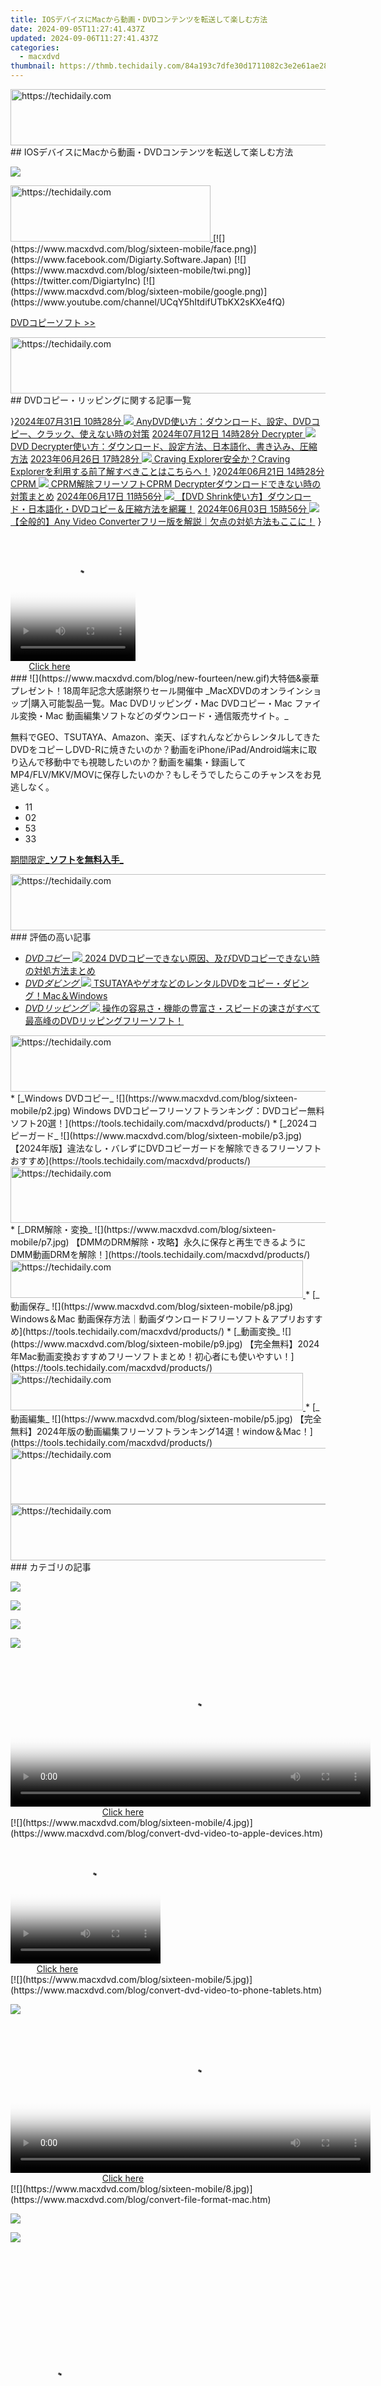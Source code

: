```yaml
---
title: IOSデバイスにMacから動画・DVDコンテンツを転送して楽しむ方法
date: 2024-09-05T11:27:41.437Z
updated: 2024-09-06T11:27:41.437Z
categories:
  - macxdvd
thumbnail: https://thmb.techidaily.com/84a193c7dfe30d1711082c3e2e61ae28fba386e229daa9e6bb79214392acb3f8.jpg
---
```


<!-- affiliate ads begin -->
<a href="https://ephamedtechinc.pxf.io/c/5597632/2137212/26400" target="_top" id="2137212">
  <img src="//a.impactradius-go.com/display-ad/26400-2137212" border="0" alt="https://techidaily.com" width="728" height="90"/>
</a>
<img height="0" width="0" src="https://ephamedtechinc.pxf.io/i/5597632/2137212/26400" style="position:absolute;visibility:hidden;" border="0" />
<!-- affiliate ads end -->
## IOSデバイスにMacから動画・DVDコンテンツを転送して楽しむ方法

[![](https://www.macxdvd.com/blog/sixteen-mobile/logo.png)](https://tools.techidaily.com/macxdvd/products/) 

<!-- affiliate ads begin -->
<a href="https://aligracehair.sjv.io/c/5597632/2115947/19272" target="_top" id="2115947">
  <img src="//a.impactradius-go.com/display-ad/19272-2115947" border="0" alt="https://techidaily.com" width="320" height="90"/>
</a>
<img height="0" width="0" src="https://aligracehair.sjv.io/i/5597632/2115947/19272" style="position:absolute;visibility:hidden;" border="0" />
<!-- affiliate ads end -->
[![](https://www.macxdvd.com/blog/sixteen-mobile/face.png)](https://www.facebook.com/Digiarty.Software.Japan) [![](https://www.macxdvd.com/blog/sixteen-mobile/twi.png)](https://twitter.com/DigiartyInc) [![](https://www.macxdvd.com/blog/sixteen-mobile/google.png)](https://www.youtube.com/channel/UCqY5hItdifUTbKX2sKXe4fQ) 



[DVDコピーソフト >>](https://tools.techidaily.com/macxdvd/products/) 
  
  
<!-- affiliate ads begin -->
<a href="https://ephamedtechinc.pxf.io/c/5597632/2137224/26400" target="_top" id="2137224">
  <img src="//a.impactradius-go.com/display-ad/26400-2137224" border="0" alt="https://techidaily.com" width="728" height="90"/>
</a>
<img height="0" width="0" src="https://ephamedtechinc.pxf.io/i/5597632/2137224/26400" style="position:absolute;visibility:hidden;" border="0" />
<!-- affiliate ads end -->
## DVDコピー・リッピングに関する記事一覧 

}[2024年07月31日 10時28分 ![](https://www.macxdvd.com/blog/sixteen-mobile/anydvd-tutorials-01.jpg) AnyDVD使い方：ダウンロード、設定、DVDコピー、クラック、使えない時の対策](https://tools.techidaily.com/macxdvd/products/) [2024年07月12日 14時28分 Decrypter ![](https://www.macxdvd.com/blog/sixteen-mobile/excellent-dvd-decrypter-tutorials-01.jpg) DVD Decrypter使い方：ダウンロード、設定方法、日本語化、書き込み、圧縮方法](https://tools.techidaily.com/macxdvd/products/) [2023年06月26日 17時28分 ![](https://www.macxdvd.com/blog/sixteen-mobile/smart-craving-explorer-save-01.jpg) Craving Explorer安全か？Craving Explorerを利用する前了解すべきことはこちらへ！](https://www.macxdvd.com/blog/smart-craving-explorer-save.htm) }[2024年06月21日 14時28分 CPRM ![](https://www.macxdvd.com/blog/sixteen-mobile/cprm-decrypter-download-01.jpg) CPRM解除フリーソフトCPRM Decrypterダウンロードできない時の対策まとめ](https://tools.techidaily.com/macxdvd/products/) [2024年06月17日 11時56分 ![](https://www.macxdvd.com/blog/sixteen-mobile/download-dvd-shrink-01.jpg) 【DVD Shrink使い方】ダウンロード・日本語化・DVDコピー＆圧縮方法を網羅！](https://tools.techidaily.com/macxdvd/products/) [2024年06月03日 15時56分 ![](https://www.macxdvd.com/blog/sixteen-mobile/any-video-converter-free-01.jpg) 【全般的】Any Video Converterフリー版を解説｜欠点の対処方法もここに！](https://tools.techidaily.com/macxdvd/products/) }

<!-- affiliate ads begin -->
<span id="1304648">
					<video width="200" height="200" style="cursor:pointer"
           poster="//a.impactradius-go.com/display-clicktoplayimage/1304648.png"
           onclick="if(!this.playClicked){this.play();this.setAttribute('controls',true);this.playClicked=true;}">
	   <source src="//a.impactradius-go.com/display-ad/15852-1304648">
	   <img src="//a.impactradius-go.com/display-clicktoplayimage/1304648.png" style="border: none; height: 100%; width: 100%; object-fit: contain">
	</video>
	<div style="width:125px;text-align:center"><a href="javascript:window.open(decodeURIComponent('https%3A%2F%2Fthefitville.pxf.io%2Fc%2F5597632%2F1304648%2F15852'), '_blank');void(0);">Click here</a></div>
</span>
<img height="0" width="0" src="https://imp.pxf.io/i/5597632/1304648/15852" style="position:absolute;visibility:hidden;" border="0" />
<!-- affiliate ads end -->
### ![](https://www.macxdvd.com/blog/new-fourteen/new.gif)大特価&豪華プレゼント！18周年記念大感謝祭りセール開催中 _MacXDVDのオンラインショップ|購入可能製品一覧。Mac DVDリッピング・Mac DVDコピー・Mac ファイル変換・Mac 動画編集ソフトなどのダウンロード・通信販売サイト。_

無料でGEO、TSUTAYA、Amazon、楽天、ぽすれんなどからレンタルしてきたDVDをコピーしDVD-Rに焼きたいのか？動画をiPhone/iPad/Android端末に取り込んで移動中でも視聴したいのか？動画を編集・録画してMP4/FLV/MKV/MOVに保存したいのか？もしそうでしたらこのチャンスをお見逃しなく。

* 11
* 02
* 53
* 33

[期間限定_**ソフトを無料入手**_](https://tools.techidaily.com/macxdvd/products/) 



<!-- affiliate ads begin -->
<a href="https://unicoeye.pxf.io/c/5597632/2134243/18498" target="_top" id="2134243">
  <img src="//a.impactradius-go.com/display-ad/18498-2134243" border="0" alt="https://techidaily.com" width="728" height="90"/>
</a>
<img height="0" width="0" src="https://unicoeye.pxf.io/i/5597632/2134243/18498" style="position:absolute;visibility:hidden;" border="0" />
<!-- affiliate ads end -->
### 評価の高い記事

* [_DVDコピー_ ![](https://www.macxdvd.com/blog/sixteen-mobile/p4.jpg) 2024 DVDコピーできない原因、及びDVDコピーできない時の対処方法まとめ](https://tools.techidaily.com/macxdvd/products/)
* [_DVDダビング_ ![](https://www.macxdvd.com/blog/sixteen-mobile/p1.jpg) TSUTAYAやゲオなどのレンタルDVDをコピー・ダビング！Mac＆Windows](https://tools.techidaily.com/macxdvd/products/)
* [_DVDリッピング_ ![](https://www.macxdvd.com/blog/sixteen-mobile/p6.jpg) 操作の容易さ・機能の豊富さ・スピードの速さがすべて最高峰のDVDリッピングフリーソフト！](https://tools.techidaily.com/macxdvd/products/)
<!-- affiliate ads begin -->
<a href="https://ephamedtechinc.pxf.io/c/5597632/2137225/26400" target="_top" id="2137225">
  <img src="//a.impactradius-go.com/display-ad/26400-2137225" border="0" alt="https://techidaily.com" width="728" height="90"/>
</a>
<img height="0" width="0" src="https://ephamedtechinc.pxf.io/i/5597632/2137225/26400" style="position:absolute;visibility:hidden;" border="0" />
<!-- affiliate ads end -->
* [_Windows DVDコピー_ ![](https://www.macxdvd.com/blog/sixteen-mobile/p2.jpg) Windows DVDコピーフリーソフトランキング：DVDコピー無料ソフト20選！](https://tools.techidaily.com/macxdvd/products/)
* [_2024コピーガード_ ![](https://www.macxdvd.com/blog/sixteen-mobile/p3.jpg) 【2024年版】違法なし・バレずにDVDコピーガードを解除できるフリーソフトおすすめ](https://tools.techidaily.com/macxdvd/products/)
<!-- affiliate ads begin -->
<a href="https://unicoeye.pxf.io/c/5597632/2134489/18498" target="_top" id="2134489">
  <img src="//a.impactradius-go.com/display-ad/18498-2134489" border="0" alt="https://techidaily.com" width="728" height="90"/>
</a>
<img height="0" width="0" src="https://unicoeye.pxf.io/i/5597632/2134489/18498" style="position:absolute;visibility:hidden;" border="0" />
<!-- affiliate ads end -->
* [_DRM解除・変換_ ![](https://www.macxdvd.com/blog/sixteen-mobile/p7.jpg) 【DMMのDRM解除・攻略】永久に保存と再生できるようにDMM動画DRMを解除！](https://tools.techidaily.com/macxdvd/products/)
<!-- affiliate ads begin -->
<a href="https://aligracehair.sjv.io/c/5597632/2135374/19272" target="_top" id="2135374">
  <img src="//a.impactradius-go.com/display-ad/19272-2135374" border="0" alt="https://techidaily.com" width="468" height="60"/>
</a>
<img height="0" width="0" src="https://aligracehair.sjv.io/i/5597632/2135374/19272" style="position:absolute;visibility:hidden;" border="0" />
<!-- affiliate ads end -->
* [_動画保存_ ![](https://www.macxdvd.com/blog/sixteen-mobile/p8.jpg) Windows＆Mac 動画保存方法｜動画ダウンロードフリーソフト＆アプリおすすめ](https://tools.techidaily.com/macxdvd/products/)
* [_動画変換_ ![](https://www.macxdvd.com/blog/sixteen-mobile/p9.jpg) 【完全無料】2024年Mac動画変換おすすめフリーソフトまとめ！初心者にも使いやすい！](https://tools.techidaily.com/macxdvd/products/)
<!-- affiliate ads begin -->
<a href="https://aligracehair.sjv.io/c/5597632/2115936/19272" target="_top" id="2115936">
  <img src="//a.impactradius-go.com/display-ad/19272-2115936" border="0" alt="https://techidaily.com" width="468" height="60"/>
</a>
<img height="0" width="0" src="https://aligracehair.sjv.io/i/5597632/2115936/19272" style="position:absolute;visibility:hidden;" border="0" />
<!-- affiliate ads end -->
* [_動画編集_ ![](https://www.macxdvd.com/blog/sixteen-mobile/p5.jpg) 【完全無料】2024年版の動画編集フリーソフトランキング14選！window＆Mac！](https://tools.techidaily.com/macxdvd/products/)

<!-- affiliate ads begin -->
<a href="https://ephamedtechinc.pxf.io/c/5597632/2137218/26400" target="_top" id="2137218">
  <img src="//a.impactradius-go.com/display-ad/26400-2137218" border="0" alt="https://techidaily.com" width="728" height="90"/>
</a>
<img height="0" width="0" src="https://ephamedtechinc.pxf.io/i/5597632/2137218/26400" style="position:absolute;visibility:hidden;" border="0" />
<!-- affiliate ads end -->


<!-- affiliate ads begin -->
<a href="https://ephamedtechinc.pxf.io/c/5597632/2136613/26400" target="_top" id="2136613">
  <img src="//a.impactradius-go.com/display-ad/26400-2136613" border="0" alt="https://techidaily.com" width="728" height="90"/>
</a>
<img height="0" width="0" src="https://ephamedtechinc.pxf.io/i/5597632/2136613/26400" style="position:absolute;visibility:hidden;" border="0" />
<!-- affiliate ads end -->
### カテゴリの記事

[![](https://www.macxdvd.com/blog/sixteen-mobile/1.jpg)](https://www.macxdvd.com/blog/convert-dvd-movie-video.htm)

[![](https://www.macxdvd.com/blog/sixteen-mobile/2.jpg)](https://www.macxdvd.com/blog/software-review-mac.htm)

[![](https://www.macxdvd.com/blog/sixteen-mobile/7.jpg)](https://www.macxdvd.com/blog/dvd-conversion-on-mac.htm)

[![](https://www.macxdvd.com/blog/sixteen-mobile/3.jpg)](https://www.macxdvd.com/blog/hot-tips-for-mac.htm)

<!-- affiliate ads begin -->
<span id="1983475">
					<video width="576" height="240" style="cursor:pointer"
           poster="//a.impactradius-go.com/display-clicktoplayimage/1983475.png"
           onclick="if(!this.playClicked){this.play();this.setAttribute('controls',true);this.playClicked=true;}">
	   <source src="//a.impactradius-go.com/display-ad/22993-1983475">
	   <img src="//a.impactradius-go.com/display-clicktoplayimage/1983475.png" style="border: none; height: 100%; width: 100%; object-fit: contain">
	</video>
	<div style="width:360px;text-align:center"><a href="javascript:window.open(decodeURIComponent('https%3A%2F%2Fhomestyler.sjv.io%2Fc%2F5597632%2F1983475%2F22993'), '_blank');void(0);">Click here</a></div>
</span>
<img height="0" width="0" src="https://imp.pxf.io/i/5597632/1983475/22993" style="position:absolute;visibility:hidden;" border="0" />
<!-- affiliate ads end -->
[![](https://www.macxdvd.com/blog/sixteen-mobile/4.jpg)](https://www.macxdvd.com/blog/convert-dvd-video-to-apple-devices.htm)

<!-- affiliate ads begin -->
<span id="1265663">
					<video width="240" height="200" style="cursor:pointer"
           poster="//a.impactradius-go.com/display-clicktoplayimage/1265663.png"
           onclick="if(!this.playClicked){this.play();this.setAttribute('controls',true);this.playClicked=true;}">
	   <source src="//a.impactradius-go.com/display-ad/4482-1265663">
	   <img src="//a.impactradius-go.com/display-clicktoplayimage/1265663.png" style="border: none; height: 100%; width: 100%; object-fit: contain">
	</video>
	<div style="width:150px;text-align:center"><a href="javascript:window.open(decodeURIComponent('https%3A%2F%2Fmartinic.evyy.net%2Fc%2F5597632%2F1265663%2F4482'), '_blank');void(0);">Click here</a></div>
</span>
<img height="0" width="0" src="https://imp.pxf.io/i/5597632/1265663/4482" style="position:absolute;visibility:hidden;" border="0" />
<!-- affiliate ads end -->
[![](https://www.macxdvd.com/blog/sixteen-mobile/5.jpg)](https://www.macxdvd.com/blog/convert-dvd-video-to-phone-tablets.htm)

[![](https://www.macxdvd.com/blog/sixteen-mobile/6.jpg)](https://www.macxdvd.com/blog/youtube-video-mac.htm)

<!-- affiliate ads begin -->
<span id="1982485">
					<video width="576" height="240" style="cursor:pointer"
           poster="//a.impactradius-go.com/display-clicktoplayimage/1982485.png"
           onclick="if(!this.playClicked){this.play();this.setAttribute('controls',true);this.playClicked=true;}">
	   <source src="//a.impactradius-go.com/display-ad/22993-1982485">
	   <img src="//a.impactradius-go.com/display-clicktoplayimage/1982485.png" style="border: none; height: 100%; width: 100%; object-fit: contain">
	</video>
	<div style="width:360px;text-align:center"><a href="javascript:window.open(decodeURIComponent('https%3A%2F%2Fhomestyler.sjv.io%2Fc%2F5597632%2F1982485%2F22993'), '_blank');void(0);">Click here</a></div>
</span>
<img height="0" width="0" src="https://imp.pxf.io/i/5597632/1982485/22993" style="position:absolute;visibility:hidden;" border="0" />
<!-- affiliate ads end -->
[![](https://www.macxdvd.com/blog/sixteen-mobile/8.jpg)](https://www.macxdvd.com/blog/convert-file-format-mac.htm)

[![](https://www.macxdvd.com/blog/sixteen-mobile/9-9.jpg)](https://www.macxdvd.com/blog/rip-dvd-to-video-formats.htm)

[![](https://www.macxdvd.com/blog/sixteen-mobile/10.jpg)](https://www.macxdvd.com/blog/video-edit-compress-record.htm)

<!-- affiliate ads begin -->
<span id="1975658">
					<video width="128" height="480" style="cursor:pointer"
           poster="//a.impactradius-go.com/display-clicktoplayimage/1975658.png"
           onclick="if(!this.playClicked){this.play();this.setAttribute('controls',true);this.playClicked=true;}">
	   <source src="//a.impactradius-go.com/display-ad/22993-1975658">
	   <img src="//a.impactradius-go.com/display-clicktoplayimage/1975658.png" style="border: none; height: 100%; width: 100%; object-fit: contain">
	</video>
	<div style="width:80px;text-align:center"><a href="javascript:window.open(decodeURIComponent('https%3A%2F%2Fhomestyler.sjv.io%2Fc%2F5597632%2F1975658%2F22993'), '_blank');void(0);">Click here</a></div>
</span>
<img height="0" width="0" src="https://imp.pxf.io/i/5597632/1975658/22993" style="position:absolute;visibility:hidden;" border="0" />
<!-- affiliate ads end -->
[![](https://www.macxdvd.com/blog/sixteen-mobile/13.jpg)](https://www.macxdvd.com/blog/video-download-convert-matome.htm)

<!-- affiliate ads begin -->
<a href="https://bluettius.sjv.io/c/5597632/2139112/17108" target="_top" id="2139112">
  <img src="//a.impactradius-go.com/display-ad/17108-2139112" border="0" alt="https://techidaily.com" width="250" height="90"/>
</a>
<img height="0" width="0" src="https://bluettius.sjv.io/i/5597632/2139112/17108" style="position:absolute;visibility:hidden;" border="0" />
<!-- affiliate ads end -->
[![](https://www.macxdvd.com/blog/sixteen-mobile/11.jpg)](https://www.macxdvd.com/blog/iphone-mobile-os-comparison.htm)

<!-- affiliate ads begin -->
<span id="1531882">
					<video width="864" height="1536" style="cursor:pointer"
           poster="//a.impactradius-go.com/display-clicktoplayimage/1531882.png"
           onclick="if(!this.playClicked){this.play();this.setAttribute('controls',true);this.playClicked=true;}">
	   <source src="//a.impactradius-go.com/display-ad/16446-1531882">
	   <img src="//a.impactradius-go.com/display-clicktoplayimage/1531882.png" style="border: none; height: 100%; width: 100%; object-fit: contain">
	</video>
	<div style="width:540px;text-align:center"><a href="javascript:window.open(decodeURIComponent('https%3A%2F%2Flaganoo.pxf.io%2Fc%2F5597632%2F1531882%2F16446'), '_blank');void(0);">Click here</a></div>
</span>
<img height="0" width="0" src="https://imp.pxf.io/i/5597632/1531882/16446" style="position:absolute;visibility:hidden;" border="0" />
<!-- affiliate ads end -->
[![](https://www.macxdvd.com/blog/sixteen-mobile/12.jpg)](https://www.macxdvd.com/blog/online-video-download-solutions.htm)

<!-- affiliate ads begin -->
<a href="https://appsumo.8odi.net/c/5597632/2123735/7443" target="_top" id="2123735">
  <img src="//a.impactradius-go.com/display-ad/7443-2123735" border="0" alt="https://techidaily.com" width="600" height="90"/>
</a>
<img height="0" width="0" src="https://appsumo.8odi.net/i/5597632/2123735/7443" style="position:absolute;visibility:hidden;" border="0" />
<!-- affiliate ads end -->


### 超人気TOP3ソフト発見!!

【DVDコピー・リッピング】  
 お好みのDVDを各種端末に取り込んで再生ことに対応できる暇つぶす重宝なツール

[無料ダウンロード](https://tools.techidaily.com/macxdvd/products/) 

**【動画DL・変換・編集・録画】**  
 動画・音楽の変換・再生・編集、スライドショー作成、Web動画DLの4大機能を一本に凝縮

[無料ダウンロード](https://tools.techidaily.com/macxdvd/products/) 

**【iPhoneデータバックアップ】**  
 iTunes要らずに、iPhone/iPad /iPod のデータ（写真、ビデオ、音楽など）を管理

[無料ダウンロード](https://tools.techidaily.com/macxdvd/products/) 

##### [人気製品をもっと見る＞＞](https://tools.techidaily.com/macxdvd/products/)



[![](https://www.macxdvd.com/blog/sixteen-mobile/digi.png)](https://tools.techidaily.com/macxdvd/products/) 

##### 弊社へのご意見・問題がある場合

##### <https://twitter.com/DigiartyInc>

#### Digiarty公式アカウント  
までお問い合わせください。

[![](https://www.macxdvd.com/blog/sixteen-mobile/twir.png)](https://twitter.com/DigiartyInc)

#### フォロワー数：2.6万人超え

### アクセスランキング

1

[![](https://www.macxdvd.com/blog/sixteen-mobile/blog-03-02.jpg)](https://tools.techidaily.com/macxdvd/products/)

<!-- affiliate ads begin -->
<a href="https://aligracehair.sjv.io/c/5597632/2135408/19272" target="_top" id="2135408">
  <img src="//a.impactradius-go.com/display-ad/19272-2135408" border="0" alt="https://techidaily.com" width="120" height="90"/>
</a>
<img height="0" width="0" src="https://aligracehair.sjv.io/i/5597632/2135408/19272" style="position:absolute;visibility:hidden;" border="0" />
<!-- affiliate ads end -->
2024年02月03日  
[2024 DVD Shrink日本語化パッチ・インストール手順・使用方法まとめ](https://tools.techidaily.com/macxdvd/products/)

2

[![](https://www.macxdvd.com/blog/sixteen-mobile/blog-03-03.jpg)](https://tools.techidaily.com/macxdvd/products/)

<!-- affiliate ads begin -->
<span id="1993645">
					<video width="576" height="240" style="cursor:pointer"
           poster="//a.impactradius-go.com/display-clicktoplayimage/1993645.png"
           onclick="if(!this.playClicked){this.play();this.setAttribute('controls',true);this.playClicked=true;}">
	   <source src="//a.impactradius-go.com/display-ad/22993-1993645">
	   <img src="//a.impactradius-go.com/display-clicktoplayimage/1993645.png" style="border: none; height: 100%; width: 100%; object-fit: contain">
	</video>
	<div style="width:360px;text-align:center"><a href="javascript:window.open(decodeURIComponent('https%3A%2F%2Fhomestyler.sjv.io%2Fc%2F5597632%2F1993645%2F22993'), '_blank');void(0);">Click here</a></div>
</span>
<img height="0" width="0" src="https://imp.pxf.io/i/5597632/1993645/22993" style="position:absolute;visibility:hidden;" border="0" />
<!-- affiliate ads end -->
2024年02月23日  
[DVDをDVDに焼きたい？！Mac DVD 焼くソフトおすすめランキング](https://tools.techidaily.com/macxdvd/products/)

3

[![](https://www.macxdvd.com/blog/sixteen-mobile/blog-03-05.jpg)](https://tools.techidaily.com/macxdvd/products/)

2024年04月17日  
[【最新版特集】大人気のDVDコピー・リッピング有料ソフトおすすめ！](https://tools.techidaily.com/macxdvd/products/)![](https://www.macxdvd.com/blog/new-fourteen/hot.gif)

4

[![](https://www.macxdvd.com/blog/sixteen-mobile/free-dvd-ripper-for-mac-03.jpg)](https://tools.techidaily.com/macxdvd/products/)

<!-- affiliate ads begin -->
<span id="1982459">
					<video width="576" height="240" style="cursor:pointer"
           poster="//a.impactradius-go.com/display-clicktoplayimage/1982459.png"
           onclick="if(!this.playClicked){this.play();this.setAttribute('controls',true);this.playClicked=true;}">
	   <source src="//a.impactradius-go.com/display-ad/22993-1982459">
	   <img src="//a.impactradius-go.com/display-clicktoplayimage/1982459.png" style="border: none; height: 100%; width: 100%; object-fit: contain">
	</video>
	<div style="width:360px;text-align:center"><a href="javascript:window.open(decodeURIComponent('https%3A%2F%2Fhomestyler.sjv.io%2Fc%2F5597632%2F1982459%2F22993'), '_blank');void(0);">Click here</a></div>
</span>
<img height="0" width="0" src="https://imp.pxf.io/i/5597632/1982459/22993" style="position:absolute;visibility:hidden;" border="0" />
<!-- affiliate ads end -->
2024年03月15日  
[【完全無料】2024年版Mac DVDコピーフリーソフト特集！](https://tools.techidaily.com/macxdvd/products/)

5

[![](https://www.macxdvd.com/blog/sixteen-mobile/free-converter-avchd-mac-03.jpg)](https://tools.techidaily.com/macxdvd/products/)

2024年05月23日 ![](https://www.macxdvd.com/blog/new-fourteen/oshirase-iconjp.gif)  
[優れたAVCHD MP4変換 Mac用ソフトまとめ（完全無料・無劣化）](https://tools.techidaily.com/macxdvd/products/)

### 最新注目ランキング

1

[![](https://www.macxdvd.com/blog/sixteen-mobile/dvd-decrypter-japanese-03.jpg)](https://tools.techidaily.com/macxdvd/products/)

2024年04月11日  
[DVD Decrypter日本語版ダウンロードできない時の対処方法おすすめ！](https://tools.techidaily.com/macxdvd/products/)

2

[![](https://www.macxdvd.com/blog/sixteen-mobile/blog-03-08.jpg)](https://tools.techidaily.com/macxdvd/products/)

<!-- affiliate ads begin -->
<a href="https://appsumo.8odi.net/c/5597632/2123729/7443" target="_top" id="2123729">
  <img src="//a.impactradius-go.com/display-ad/7443-2123729" border="0" alt="https://techidaily.com" width="600" height="90"/>
</a>
<img height="0" width="0" src="https://appsumo.8odi.net/i/5597632/2123729/7443" style="position:absolute;visibility:hidden;" border="0" />
<!-- affiliate ads end -->
2024年05月18日  
[【最新】AVコピーガード解除方法｜アダルトDVDコピーできない時の対策](https://tools.techidaily.com/macxdvd/products/)

3

[![](https://www.macxdvd.com/blog/sixteen-mobile/makemkv-tutorial-03.jpg)](https://tools.techidaily.com/macxdvd/products/)

2024年06月13日  
[MakeMKVの使い方：DVDコピー、設定方法、公認コードなど](https://tools.techidaily.com/macxdvd/products/) ![](https://www.macxdvd.com/blog/new-fourteen/hot.gif)

4

[![](https://www.macxdvd.com/blog/sixteen-mobile/free-download-songs-03.jpg)](https://tools.techidaily.com/macxdvd/products/)

2024年06月21日  
[音楽無料ダウンロードサイト一覧｜インターネット音楽ダウンロード保存](https://tools.techidaily.com/macxdvd/products/)

5

[![](https://www.macxdvd.com/blog/sixteen-mobile/blog-03-06.jpg)](https://tools.techidaily.com/macxdvd/products/)

<!-- affiliate ads begin -->
<a href="https://aligracehair.sjv.io/c/5597632/2115908/19272" target="_top" id="2115908">
  <img src="//a.impactradius-go.com/display-ad/19272-2115908" border="0" alt="https://techidaily.com" width="120" height="90"/>
</a>
<img height="0" width="0" src="https://aligracehair.sjv.io/i/5597632/2115908/19272" style="position:absolute;visibility:hidden;" border="0" />
<!-- affiliate ads end -->
2024年04月26日  
[DVD取り込みソフト（PC版）、DVDをパソコンにコピーする方法](https://tools.techidaily.com/macxdvd/products/)



[ホーム](https://tools.techidaily.com/macxdvd/products/) | [会社情報](https://tools.techidaily.com/macxdvd/products/) | [サイトマップ](https://tools.techidaily.com/macxdvd/products/) | [プライバシーポリシー](https://tools.techidaily.com/macxdvd/products/) | [取引条件](https://tools.techidaily.com/macxdvd/products/)|[ライセンス契約](https://tools.techidaily.com/macxdvd/products/) | [最新記事一覧](https://tools.techidaily.com/macxdvd/products/) | [ニュース](https://tools.techidaily.com/macxdvd/products/) | [お問い合わせ](https://tools.techidaily.com/macxdvd/products/)

Copyright © 2024 Digiarty Software, Inc (MacXDVD). All rights reserved

Apple、Appleのロゴ、Mac、iPhone、iPad、iPod及びiTunesなどはApple Inc.の商標であり、米国およびその他の国で登録されたものです。  
Digiarty SoftwareがApple Inc.と開発または商業提携をしていません。

<ins class="adsbygoogle"
     style="display:block"
     data-ad-format="autorelaxed"
     data-ad-client="ca-pub-7571918770474297"
     data-ad-slot="1223367746"></ins>



<ins class="adsbygoogle"
     style="display:block"
     data-ad-client="ca-pub-7571918770474297"
     data-ad-slot="8358498916"
     data-ad-format="auto"
     data-full-width-responsive="true"></ins>

<span class="atpl-alsoreadstyle">Also read:</span>
<div><ul>
<li><a href="https://facebook-video-recording.techidaily.com/updated-a-beginners-guide-to-music-in-online-video-footage-fb-for-2024/"><u>[Updated] A Beginner's Guide to Music in Online Video Footage (FB) for 2024</u></a></li>
<li><a href="https://article-files.techidaily.com/updated-essential-retro-effects-for-modern-video-creation/"><u>[Updated] Essential Retro Effects for Modern Video Creation</u></a></li>
<li><a href="https://extra-guidance.techidaily.com/2024-approved-reflex-product-assembly/"><u>2024 Approved  Reflex Product Assembly</u></a></li>
<li><a href="https://discover-best.techidaily.com/abbyy-finescanner-80-abbeyy/"><u>最高のスマホビジネスアプリ集 | ABBYY FineScanner 8.0 詳細解析 - ABBEYYブログ</u></a></li>
<li><a href="https://discover-best.techidaily.com/abbyy-crowned-as-top-contender-by-everest-group-for-intelligent-document-solutions-with-peak-matrix-evaluation-2022-insights/"><u>ABBYY Crowned as Top Contender by Everest Group for Intelligent Document Solutions with Peak Matrix® Evaluation - 2022 Insights</u></a></li>
<li><a href="https://discover-best.techidaily.com/abbyy-finds-93-of-uk-leaders-thrive-with-automation-prioritizing-human-centric-strategies/"><u>ABBYY Finds 93%% of U.K. Leaders Thrive with Automation Prioritizing Human-Centric Strategies</u></a></li>
<li><a href="https://discover-best.techidaily.com/abbyy-finereader-schnelle-und-einfache-sprachlernerfahrung-fur-kinder/"><u>ABBYY FineReader: Schnelle Und Einfache Sprachlernerfahrung Für Kinder</u></a></li>
<li><a href="https://discover-best.techidaily.com/ai-driven-automation-exploring-intuitive-document-handling-scenarios-within-the-medical-field/"><u>AI-Driven Automation: Exploring Intuitive Document Handling Scenarios Within the Medical Field</u></a></li>
<li><a href="https://discover-best.techidaily.com/avancez-au-dela-de-la-business-intelligence-et-du-processus-dextraction-des-connaissances-e-book-dabbyy/"><u>Avancez Au-Delà De La Business Intelligence Et Du Processus D'Extraction Des Connaissances : E-Book D’ABBYY</u></a></li>
<li><a href="https://discover-best.techidaily.com/boost-your-digital-transformation-with-abyys-powerful-solutions-at-the-documation-2017-exhibition/"><u>Boost Your Digital Transformation with ABYY's Powerful Solutions at the Documation 2017 Exhibition</u></a></li>
<li><a href="https://discover-best.techidaily.com/boost-your-online-presence-with-innovative-techniques-from-cookiebot-solutions/"><u>Boost Your Online Presence with Innovative Techniques From Cookiebot Solutions</u></a></li>
<li><a href="https://discover-best.techidaily.com/celebrating-the-international-family-day-achieving-harmony-between-career-and-personal-time-with-abbyy/"><u>Celebrating the International Family Day: Achieving Harmony Between Career and Personal Time with ABBYY</u></a></li>
<li><a href="https://discover-best.techidaily.com/comprendre-parfaitement-les-avantages-dabbyy-ocr-server-pour-rewalk/"><u>Comprendre Parfaitement Les Avantages D'ABBYY OCR Server Pour Rewalk</u></a></li>
<li><a href="https://visual-screen-recording.techidaily.com/compreran-a-deep-dive-into-the-logitech-4k-pro-webcam-for-2024/"><u>Compreran a Deep Dive Into the Logitech 4K Pro Webcam for 2024</u></a></li>
<li><a href="https://discover-best.techidaily.com/cookiebot-driven-conversions-optimize-your-sites-user-experience/"><u>Cookiebot-Driven Conversions: Optimize Your Site's User Experience</u></a></li>
<li><a href="https://discover-best.techidaily.com/cookiebot-driven-customized-user-experience-solutions/"><u>Cookiebot-Driven Customized User Experience Solutions</u></a></li>
<li><a href="https://discord-videos.techidaily.com/elevating-your-presence-a-guide-to-discord-broadcasts-for-2024/"><u>Elevating Your Presence  A Guide to Discord Broadcasts for 2024</u></a></li>
<li><a href="https://win-solutions.techidaily.com/expert-tips-to-ensure-uninterrupted-gameplay-for-king-of-fighters-xv-on-your-computer/"><u>Expert Tips to Ensure Uninterrupted Gameplay for 'King of Fighters XV' On Your Computer</u></a></li>
<li><a href="https://extra-skills.techidaily.com/1723262378177-grab-your-deal-alienwares-gaming-powerhouse-with-rtx-4070-and-i7-cpu-for-only-1499-originally-1699/"><u>Grab Your Deal: Alienware's Gaming Powerhouse with RTX 4070 & I7 CPU for Only $1,499 - Originally $1,699</u></a></li>
<li><a href="https://extra-tips.techidaily.com/in-2024-boost-your-virtual-participation-with-increased-zooming/"><u>In 2024, Boost Your Virtual Participation with Increased Zooming</u></a></li>
<li><a href="https://discord-videos.techidaily.com/in-2024-the-gentle-art-of-stepping-back-from-discords/"><u>In 2024, The Gentle Art of Stepping Back From Discords</u></a></li>
<li><a href="https://facebook-video-footage.techidaily.com/in-2024-vloggers-guide-to-going-viral-with-hilarious-reactions-3-must-know-strategies/"><u>In 2024, Vlogger’s Guide to Going Viral with Hilarious Reactions – 3 Must-Know Strategies</u></a></li>
<li><a href="https://change-location.techidaily.com/in-2024-what-pokemon-evolve-with-a-dawn-stone-for-xiaomi-civi-3-drfone-by-drfone-virtual-android/"><u>In 2024, What Pokémon Evolve with A Dawn Stone For Xiaomi Civi 3? | Dr.fone</u></a></li>
<li><a href="https://hardware-help.techidaily.com/install-samsung-m2020-drivers-easily-direct-links-for-download/"><u>Install Samsung M2020 Drivers Easily - Direct Links for Download</u></a></li>
<li><a href="https://win-able.techidaily.com/league-of-legends-ultimate-guide-solve-the-black-screen-issue/"><u>League of Legends Ultimate Guide: Solve the Black Screen Issue</u></a></li>
<li><a href="https://sim-unlock.techidaily.com/network-locked-sim-card-inserted-on-your-samsung-galaxy-m14-5g-phone-unlock-it-now-by-drfone-android/"><u>Network Locked SIM Card Inserted On Your Samsung Galaxy M14 5G Phone? Unlock It Now</u></a></li>
<li><a href="https://discover-best.techidaily.com/revolutionize-your-digital-advertising-strategy-with-ai-driven-insights-and-tools/"><u>Revolutionize Your Digital Advertising Strategy with AI-Driven Insights and Tools</u></a></li>
<li><a href="https://discover-best.techidaily.com/strategies-pour-surpasser-les-services-financiers-numeriques-natifs-un-guide-complet-avec-liste-de-controle-dabbyy/"><u>Stratégies Pour Surpasser Les Services Financiers Numériques Natifs : Un Guide Complet Avec Liste De Contrôle D'ABBYY</u></a></li>
<li><a href="https://discover-best.techidaily.com/the-art-of-focus-in-a-digital-age-managing-mobile-interruptions-and-ideation-strategies-insights-by-the-abbyy-team/"><u>The Art of Focus in a Digital Age: Managing Mobile Interruptions & Ideation Strategies - Insights by the ABBYY Team</u></a></li>
<li><a href="https://discover-best.techidaily.com/the-leading-text-analytics-studies-by-abbyy-insights-into-advanced-ocr-technology/"><u>The Leading Text Analytics Studies by ABBYY - Insights Into Advanced OCR Technology</u></a></li>
<li><a href="https://discover-best.techidaily.com/understanding-the-fundamentals-of-a-web-pages-structure/"><u>Understanding the Fundamentals of a Web Page's Structure</u></a></li>
<li><a href="https://discover-best.techidaily.com/unlock-the-potential-of-patient-referrals-for-greater-revenue-generation-through-strategic-referral-management-solutions/"><u>Unlock the Potential of Patient Referrals for Greater Revenue Generation Through Strategic Referral Management Solutions</u></a></li>
<li><a href="https://extra-hints.techidaily.com/unlocking-the-secrets-of-youtube-video-comments/"><u>Unlocking the Secrets of YouTube Video Comments</u></a></li>
<li><a href="https://discover-best.techidaily.com/unveiling-abbyy-fitness-advocates-the-essence-beyond-work-roles/"><u>Unveiling ABBYY Fitness Advocates: The Essence Beyond Work Roles</u></a></li>
<li><a href="https://techidaily.com/your-complete-guide-to-reset-vivo-s17-drfone-by-drfone-reset-android-reset-android/"><u>Your Complete Guide To Reset Vivo S17 | Dr.fone</u></a></li>
</ul></div>

